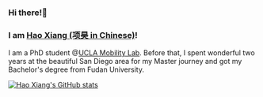 ### Hi there!👋 

### I am [Hao Xiang (项昊 in Chinese)](https://xhwind.github.io/)!

I am a PhD student @[UCLA Mobility Lab](https://mobility-lab.seas.ucla.edu/). Before that, I spent wonderful two years at the beautiful San Diego area for my Master journey and got my Bachelor's degree from Fudan University.

[![Hao Xiang's GitHub stats](https://github-readme-stats.vercel.app/api?username=XHwind&theme=onedark&count_private=true)](https://github.com/anuraghazra/github-readme-stats)


<!--
**XHwind/XHwind** is a ✨ _special_ ✨ repository because its `README.md` (this file) appears on your GitHub profile.

Here are some ideas to get you started:

- 🔭 I’m currently working on ...
- 🌱 I’m currently learning ...
- 👯 I’m looking to collaborate on ...
- 🤔 I’m looking for help with ...
- 💬 Ask me about ...
- 📫 How to reach me: ...
- 😄 Pronouns: ...
- ⚡ Fun fact: ...
-->
